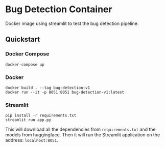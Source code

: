 # Bug Detection Container

Docker image using streamlit to test the bug detection pipeline.

## Quickstart

### Docker Compose

```console
docker-compose up
```

### Docker

```console
docker build . --tag bug-detection-v1
docker run --it -p 8051:8051 bug-detection-v1:latest
```

### Streamlit

```console
pip install -r requirements.txt
streamlit run app.py
```

This will download all the dependencies from `requirements.txt` and the models
from huggingface. Then it will run the Streamlit application on the address:
`localhost:8051`.
